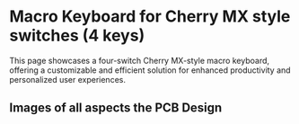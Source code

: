 # Macro Keyboard for Cherry MX style switches (4 keys)
This page showcases a four-switch Cherry MX-style macro keyboard, offering a customizable and efficient solution for enhanced productivity and personalized user experiences.

## Images of all aspects the PCB Design

<pre>
  <img src>
</pre>
